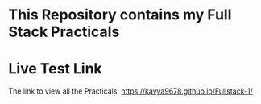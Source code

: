 # This Repository contains my Full Stack Practicals 

# Live Test Link
The link to view all the Practicals: https://kavya9678.github.io/Fullstack-1/
